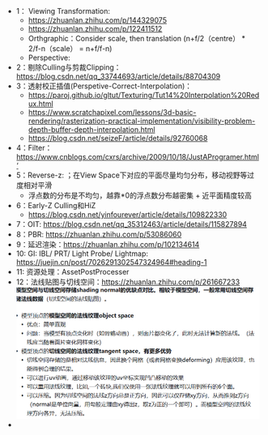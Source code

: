 - 1： Viewing Transformation:
  - https://zhuanlan.zhihu.com/p/144329075
  - https://zhuanlan.zhihu.com/p/122411512
  - Orthgraphic：Consider scale, then translation (n+f/2（centre） * 2/f-n（scale） = n+f/f-n)
  - Perspective: 
- 2：剔除Culling与剪裁Clipping： https://blog.csdn.net/qq_33744693/article/details/88704309
- 3：透射校正插值(Perspetive-Correct-Interpolation)： 
  - https://paroj.github.io/gltut/Texturing/Tut14%20Interpolation%20Redux.html 
  - https://www.scratchapixel.com/lessons/3d-basic-rendering/rasterization-practical-implementation/visibility-problem-depth-buffer-depth-interpolation.html
  - https://blog.csdn.net/seizeF/article/details/92760068
- 4：Filter： https://www.cnblogs.com/cxrs/archive/2009/10/18/JustAProgramer.html‘
- 5：Reverse-z: ；在View Space下对应的平面尽量均匀分布，移动视野等过度相对平滑
  - 浮点数的分布是不均匀，越靠*0的浮点数分布越密集 + 近平面精度较高
- 6：Early-Z Culling和HiZ
  - https://blog.csdn.net/yinfourever/article/details/109822330
- 7：OIT: https://blog.csdn.net/qq_35312463/article/details/115827894
- 8：PBR: https://zhuanlan.zhihu.com/p/53086060
- 9：延迟渲染：https://zhuanlan.zhihu.com/p/102134614
- 10: GI: IBL/ PRT/ Light Probe/ Lightmap: https://juejin.cn/post/7026291302547324964#heading-1
- 11: 资源处理：AssetPostProcesser
- 12：法线贴图与切线空间：https://zhuanlan.zhihu.com/p/261667233
  ![20240613200017](https://raw.githubusercontent.com/hwubh/hwubh_Pictures/main/20240613200017.png)
- 